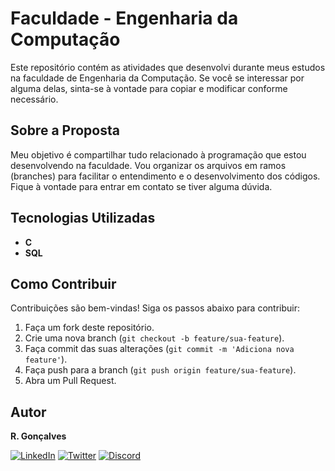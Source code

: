 # Faculdade - Engenharia da Computação

Este repositório contém as atividades que desenvolvi durante meus estudos na faculdade de Engenharia da Computação. Se você se interessar por alguma delas, sinta-se à vontade para copiar e modificar conforme necessário.

## Sobre a Proposta

Meu objetivo é compartilhar tudo relacionado à programação que estou desenvolvendo na faculdade. Vou organizar os arquivos em ramos (branches) para facilitar o entendimento e o desenvolvimento dos códigos. Fique à vontade para entrar em contato se tiver alguma dúvida.

## Tecnologias Utilizadas

- **C**
- **SQL**

## Como Contribuir

Contribuições são bem-vindas! Siga os passos abaixo para contribuir:

1. Faça um fork deste repositório.
2. Crie uma nova branch (`git checkout -b feature/sua-feature`).
3. Faça commit das suas alterações (`git commit -m 'Adiciona nova feature'`).
4. Faça push para a branch (`git push origin feature/sua-feature`).
5. Abra um Pull Request.

## Autor

**R. Gonçalves**

[![LinkedIn](https://img.shields.io/badge/LinkedIn-0077B5?style=for-the-badge&logo=linkedin&logoColor=white)](https://www.linkedin.com/in/unic-ri/)
[![Twitter](https://img.shields.io/badge/Twitter-1DA1F2?style=for-the-badge&logo=twitter&logoColor=white)](https://twitter.com/unic_ri)
[![Discord](https://img.shields.io/badge/Discord-7289DA?style=for-the-badge&logo=discord&logoColor=white)](https://discord.com/users/210427541956198400)
